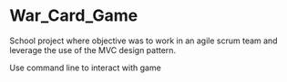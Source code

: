 # War_Card_Game
School project where objective was to work in an agile scrum team and leverage the use of the MVC design pattern.


Use command line to interact with game
